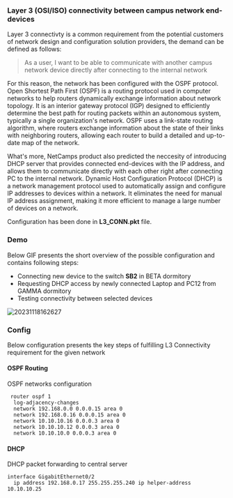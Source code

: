 ### Layer 3 (OSI/ISO) connectivity between campus network end-devices 

Layer 3 connectivty is a common requirement from the potential customers of network design and configuration solution providers, the demand can be defined as follows:

> As a user, I want to be able to communicate with another campus network device directly after connecting to the internal network 

For this reason, the network has been configured with the OSPF protocol. Open Shortest Path First (OSPF) is a routing protocol used in computer networks to help routers dynamically exchange information about network topology. It is an interior gateway protocol (IGP) designed to efficiently determine the best path for routing packets within an autonomous system, typically a single organization's network. OSPF uses a link-state routing algorithm, where routers exchange information about the state of their links with neighboring routers, allowing each router to build a detailed and up-to-date map of the network. 

What's more, NetCamps product also predicted the neccesity of introducing DHCP server that provides connected end-devices with the IP address, and allows them to communicate directly with each other right after connecting PC to the internal network. Dynamic Host Configuration Protocol (DHCP) is a network management protocol used to automatically assign and configure IP addresses to devices within a network. It eliminates the need for manual IP address assignment, making it more efficient to manage a large number of devices on a network.

Configuration has been done in **L3_CONN.pkt** file. 

### Demo

Below GIF presents the short overview of the possible configuration and contains following steps:

- Connecting new device to the switch **SB2** in BETA dormitory
- Requesting DHCP access by newly connected Laptop and PC12 from GAMMA dormitory
- Testing connectivity between selected devices

![20231118162627](https://github.com/janek1842/NetCamps/assets/56030577/65d5274b-e7da-447d-8235-905759148067)


### Config

Below configuration presents the key steps of fulfilling L3 Connectivity requirement for the given network 

#### OSPF Routing
OSPF networks configuration
```
 router ospf 1
  log-adjacency-changes
  network 192.168.0.0 0.0.0.15 area 0
  network 192.168.0.16 0.0.0.15 area 0
  network 10.10.10.16 0.0.0.3 area 0
  network 10.10.10.12 0.0.0.3 area 0
  network 10.10.10.0 0.0.0.3 area 0
```

#### DHCP
DHCP packet forwarding to central server
```
interface GigabitEthernet0/2
  ip address 192.168.0.17 255.255.255.240 ip helper-address 10.10.10.25 
```

